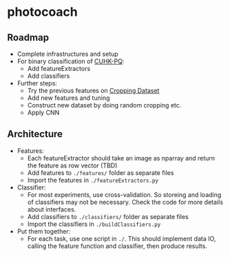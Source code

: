 # photocoach

## Roadmap
*   Complete infrastructures and setup
*   For binary classification of [CUHK-PQ](http://mmlab.ie.cuhk.edu.hk/archive/CUHKPQ/Dataset.htm):
    *   Add featureExtractors
    *   Add classifiers
*   Further steps:
    *   Try the previous features on [Cropping Dataset](http://personal.ie.cuhk.edu.hk/~ccloy/downloads_cuhk_crop_dataset.html)
    *   Add new features and tuning
    *   Construct new dataset by doing random cropping etc.
    *   Apply CNN
    
## Architecture
*   Features:
    *   Each featureExtractor should take an image as nparray and return the feature as row vector (TBD)
    *   Add features to `./features/` folder as separate files
    *   Import the features in `./featureExtractors.py`
*   Classifier:
    *   For most experiments, use cross-validation. So storeing and loading of classifiers may not be necessary. Check the code for more details about interfaces.
    *   Add classifiers to `./classifiers/` folder as separate files
    *   Import the classifiers in `./buildClassifiers.py`
*   Put them together:
    *   For each task, use one script in `./`. This should implement data IO, calling the feature function and classifier, then produce results.
